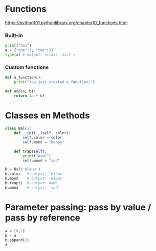 # Functions
https://python101.pythonlibrary.org/chapter10_functions.html

### Built-in
```python
print("hoi")
a = {"one":1, "two":2}
type(a) # output: <class 'dict'>
```

### Custom functions
```python 
def a_function():
    print("You just created a function!")
    
def add(a, b):
    return (a + b)
```

# Classes en Methods
```python
class Bal():
    def __init__(self, color):
        self.color = color
        self.mood = "Happy"
        
    def trap(self):
        print("Auw!")
        self.mood = "sad"

b = Bal('blauw')
b.color   # output: 'blauw'
b.mood    # output: 'Happy'
b.trap()  # output: Auw!
b.mood    # output: 'sad'
```

# Parameter passing: pass by value / pass by reference
```python
a = [0,1]
b = a
b.append(2)
a
```
